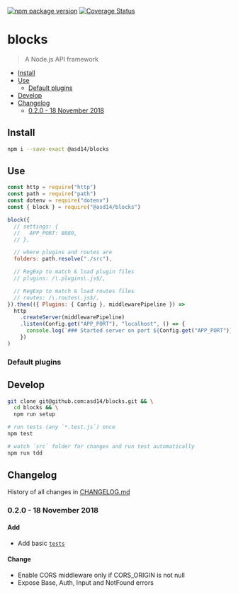 <!-- markdownlint-disable line-length -->
[![npm package version](https://badge.fury.io/js/%40asd14%2Fblocks.svg)](https://badge.fury.io/js/%40asd14%2Fblocks)
[![Coverage Status](https://coveralls.io/repos/github/asd14/blocks/badge.svg)](https://coveralls.io/github/asd14/blocks)

# blocks

> A Node.js API framework

<!-- MarkdownTOC levels="1,2,3" autolink="true" indent="  " -->

- [Install](#install)
- [Use](#use)
  - [Default plugins](#default-plugins)
- [Develop](#develop)
- [Changelog](#changelog)
  - [0.2.0 - 18 November 2018](#020---18-november-2018)

<!-- /MarkdownTOC -->

## Install

```bash
npm i --save-exact @asd14/blocks
```

## Use

```javascript
const http = require("http")
const path = require("path")
const dotenv = require("dotenv")
const { block } = require("@asd14/blocks")

block({
  // settings: {
  //   APP_PORT: 8080,
  // },

  // where plugins and routes are
  folders: path.resolve("./src"),

  // RegExp to match & load plugin files 
  // plugins: /\.plugins\.js$/,

  // RegExp to match & load routes files 
  // routes: /\.routes\.js$/,
}).then(({ Plugins: { Config }, middlewarePipeline }) =>
  http
    .createServer(middlewarePipeline)
    .listen(Config.get("APP_PORT"), "localhost", () => {
      console.log(`### Started server on port ${Config.get("APP_PORT")}`)
    })
)
```

### Default plugins

## Develop

```bash
git clone git@github.com:asd14/blocks.git && \
  cd blocks && \
  npm run setup

# run tests (any `*.test.js`) once
npm test

# watch `src` folder for changes and run test automatically
npm run tdd
```

## Changelog

History of all changes in [CHANGELOG.md](/CHANGELOG.md)

### 0.2.0 - 18 November 2018

#### Add

- Add basic [`tests`](/src/index.test.js)

#### Change

- Enable CORS middleware only if CORS_ORIGIN is not null
- Expose Base, Auth, Input and NotFound errors
